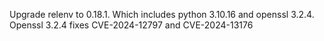 Upgrade relenv to 0.18.1. Which includes python 3.10.16 and openssl 3.2.4.
Openssl 3.2.4 fixes CVE-2024-12797 and CVE-2024-13176
